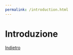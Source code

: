 ```yaml
---
permalink: /introduction.html
---
```


# Introduzione

<a href="https://lucagiorgettismp.github.io/AzureHealthcareDigitalTwins/">Indietro</a>